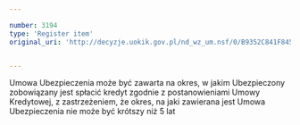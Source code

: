 ```yaml
---

number: 3194
type: 'Register item'
original_uri: 'http://decyzje.uokik.gov.pl/nd_wz_um.nsf/0/B9352C841F845359C12579FF0037B7EA?OpenDocument'


---
```


Umowa Ubezpieczenia może być zawarta na okres, w jakim Ubezpieczony zobowiązany jest spłacić kredyt zgodnie z postanowieniami Umowy Kredytowej, z zastrzeżeniem, że okres, na jaki zawierana jest Umowa Ubezpieczenia nie może być krótszy niż 5 lat
